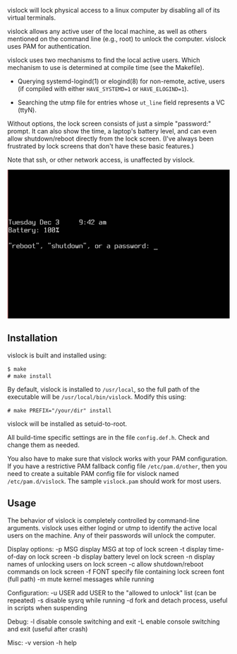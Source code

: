 vislock will lock physical access to a linux computer by disabling
all of its virtual terminals.

vislock allows any active user of the local machine, as well as
others mentioned on the command line (e.g., root) to unlock the
computer.  vislock uses PAM for authentication.

vislock uses two mechanisms to find the local active users.  Which
mechanism to use is determined at compile time (see the Makefile).

- Querying systemd-logind(1) or elogind(8) for non-remote, active,
    users (if compiled with either `HAVE_SYSTEMD=1` or
    `HAVE_ELOGIND=1`).

- Searching the utmp file for entries whose `ut_line` field 
    represents a VC (ttyN).

Without options, the lock screen consists of just a simple "password:"
prompt.  It can also show the time, a laptop's battery level, and can
even allow shutdown/reboot directly from the lock screen.  (I've
always been frustrated by lock screens that don't have these basic
features.)

Note that ssh, or other network access, is unaffected by vislock.

![ screenshot ]( screenshot.png )


Installation
------------
vislock is built and installed using:

    $ make
    # make install

By default, vislock is installed to `/usr/local`, so the full path of
the executable will be `/usr/local/bin/vislock`.  Modify this using:

    # make PREFIX="/your/dir" install

vislock will be installed as setuid-to-root.

All build-time specific settings are in the file `config.def.h`. 
Check and change them as needed.

You also have to make sure that vislock works with your PAM
configuration.  If you have a restrictive PAM fallback config file
`/etc/pam.d/other`, then you need to create a suitable PAM config file
for vislock named `/etc/pam.d/vislock`.  The sample `vislock.pam`
should work for most users.

Usage
-----
The behavior of vislock is completely controlled by command-line
arguments.  vislock uses either logind or utmp to identify the active
local users on the machine.  Any of their passwords will unlock the
computer.

Display options:
  -p MSG    display MSG at top of lock screen
  -t        display time-of-day on lock screen
  -b        display battery level on lock screen
  -n        display names of unlocking users on lock screen
  -c        allow shutdown/reboot commands on lock screen
  -f FONT   specify file containing lock screen font (full path)
  -m        mute kernel messages while running

Configuration:
  -u USER   add USER to the "allowed to unlock" list (can be repeated)
  -s        disable sysrq while running
  -d        fork and detach process, useful in scripts when suspending

Debug:
  -l        disable console switching and exit
  -L        enable console switching and exit (useful after crash)

Misc:
  -v        version
  -h        help


